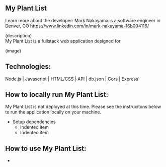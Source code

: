<h2>My Plant List</h2>

Learn more about the developer:
Mark Nakayama is a software engineer in Denver, CO
https://www.linkedin.com/in/mark-nakayama-16b004116/

(description) <br/>
My Plant List is a fullstack web application designed for

(image)

<h2>Technologies:</h2>
Node.js | Javascript | HTML/CSS | API | db.json | Cors | Express

<h2>How to locally run My Plant List:</h2>

My Plant List is not deployed at this time. Please see the instrucitons below to run the application locally on your machine.

<ul>
  <li>Setup dependencies
    <ul>
      <li>Indented item</li>
      <li>Indented item</li>
    </ul>
</li>
</ul>

<h2>How to use My Plant List:</h2>

-

